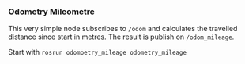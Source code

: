 ### Odometry Mileometre

This very simple node subscribes to `/odom` and calculates the travelled distance since start in metres.
The result is publish on `/odom_mileage`.

Start with `rosrun odomoetry_mileage odometry_mileage`
